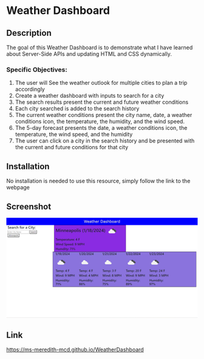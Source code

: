 # Weather Dashboard

## Description
The goal of this Weather Dashboard is to demonstrate what I have learned about Server-Side APIs and updating HTML and CSS dynamically.

### Specific Objectives:
1. The user will See the weather outlook for multiple cities to plan a trip accordingly
2. Create a weather dashboard with inputs to search for a city
3. The search results present the current and future weather conditions 
4. Each city searched is added to the search history
4. The current weather conditions present the city name, date, a weather conditions icon, the temperature, the humidity, and the wind speed.
5. The 5-day forecast presents the date, a weather conditions icon, the temperature, the wind speed, and the humidity
6. The user can click on a city in the search history and be presented with the current and future conditions for that city


## Installation
No installation is needed to use this resource, simply follow the link to the webpage


## Screenshot
![Weather Dashboard Screenshot](image.png)


## Link
https://ms-meredith-mcd.github.io/WeatherDashboard